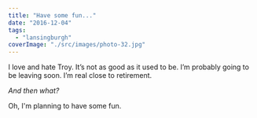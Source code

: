 ```yaml
---
title: "Have some fun..."
date: "2016-12-04"
tags: 
  - "lansingburgh"
coverImage: "./src/images/photo-32.jpg"
---
```


I love and hate Troy. It’s not as good as it used to be. I’m probably going to be leaving soon. I’m real close to retirement.

_And then what?_

Oh, I'm planning to have some fun.
